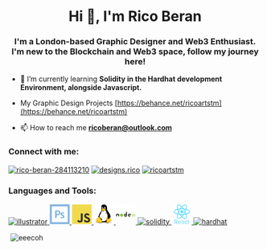 <h1 align="center">Hi 👋, I'm Rico Beran</h1>
<h3 align="center">I'm a London-based Graphic Designer and Web3 Enthusiast. I'm new to the Blockchain and Web3 space, follow my journey here!</h3>

- 🌱 I’m currently learning **Solidity in the Hardhat development Environment, alongside Javascript.**

- My Graphic Design Projects [https://behance.net/ricoartstm](https://behance.net/ricoartstm)

- 📫 How to reach me **ricoberan@outlook.com**

<h3 align="left">Connect with me:</h3>
<p align="left">
<a href="https://linkedin.com/in/rico-beran-284113210" target="blank"><img align="center" src="https://raw.githubusercontent.com/rahuldkjain/github-profile-readme-generator/master/src/images/icons/Social/linked-in-alt.svg" alt="rico-beran-284113210" height="30" width="40" /></a>
<a href="https://instagram.com/designs.rico" target="blank"><img align="center" src="https://raw.githubusercontent.com/rahuldkjain/github-profile-readme-generator/master/src/images/icons/Social/instagram.svg" alt="designs.rico" height="30" width="40" /></a>
<a href="https://www.behance.net/ricoartstm" target="blank"><img align="center" src="https://raw.githubusercontent.com/rahuldkjain/github-profile-readme-generator/master/src/images/icons/Social/behance.svg" alt="ricoartstm" height="30" width="40" /></a>
</p>

<h3 align="left">Languages and Tools:</h3>
<p align="left"> <a href="https://www.adobe.com/in/products/illustrator.html" target="_blank" rel="noreferrer"> <img src="https://www.vectorlogo.zone/logos/adobe_illustrator/adobe_illustrator-icon.svg" alt="illustrator" width="40" height="40"/> 
</a> </a> <a href="https://www.photoshop.com/en" target="_blank" rel="noreferrer"> <img src="https://raw.githubusercontent.com/devicons/devicon/master/icons/photoshop/photoshop-line.svg" alt="photoshop" width="40" height="40"/> </a> <a href="https://developer.mozilla.org/en-US/docs/Web/JavaScript" target="_blank" rel="noreferrer"> <img src="https://raw.githubusercontent.com/devicons/devicon/master/icons/javascript/javascript-original.svg" alt="javascript" width="40" height="40"/> </a> <a href="https://www.linux.org/" target="_blank" rel="noreferrer"> <img src="https://raw.githubusercontent.com/devicons/devicon/master/icons/linux/linux-original.svg" alt="linux" width="40" height="40"/> </a> <a href="https://nodejs.org" target="_blank" rel="noreferrer"> <img src="https://raw.githubusercontent.com/devicons/devicon/master/icons/nodejs/nodejs-original-wordmark.svg" alt="nodejs" width="40" height="40"/> </a> <a href="https://soliditylang.org/" target="_blank" rel="noreferrer"> <img src="https://upload.wikimedia.org/wikipedia/commons/thumb/9/98/Solidity_logo.svg/386px-Solidity_logo.svg.png?20201202112837" alt="solidity" width="25" height="40"/> </a> <a href="https://reactjs.org/" target="_blank" rel="noreferrer"> <img src="https://raw.githubusercontent.com/devicons/devicon/master/icons/react/react-original-wordmark.svg" alt="react" width="40" height="40"/> </a> <a href="https://hardhat.org/" target="_blank" rel="noreferrer"> <img src="https://chainstack.com/wp-content/uploads/2021/12/hardhat.png" alt="hardhat" width="40" height="40"/> </a> </p> </p>

<p>&nbsp;<img align="center" src="https://github-readme-stats.vercel.app/api?username=eeecoh&show_icons=true&locale=en" alt="eeecoh" /></p>
